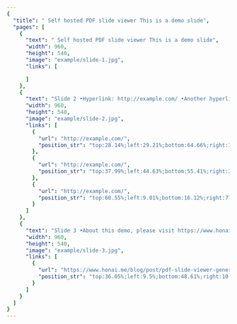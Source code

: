 ```yaml
---
{
  "title": " Self hosted PDF slide viewer This is a demo slide",
  "pages": [
    {
      "text": " Self hosted PDF slide viewer This is a demo slide",
      "width": 960,
      "height": 540,
      "image": "example/slide-1.jpg",
      "links": [

      ]
    },
    {
      "text": "Slide 2 •Hyperlink: http://example.com/ •Another hyperlink: click here <- Link on a image",
      "width": 960,
      "height": 540,
      "image": "example/slide-2.jpg",
      "links": [
        {
          "url": "http://example.com/",
          "position_str": "top:28.14%;left:29.21%;bottom:64.66%;right:33.07%;"
        },
        {
          "url": "http://example.com/",
          "position_str": "top:37.99%;left:44.63%;bottom:55.41%;right:38.17%;"
        },
        {
          "url": "http://example.com/",
          "position_str": "top:60.55%;left:9.01%;bottom:16.12%;right:77.87%;"
        }
      ]
    },
    {
      "text": "Slide 3 •About this demo, please visit https://www.honai.me/blog/post/pdf-slide- viewer-generator/",
      "width": 960,
      "height": 540,
      "image": "example/slide-3.jpg",
      "links": [
        {
          "url": "https://www.honai.me/blog/post/pdf-slide-viewer-generator/",
          "position_str": "top:36.05%;left:9.5%;bottom:48.61%;right:10.85%;"
        }
      ]
    }
  ]
}
---
```

